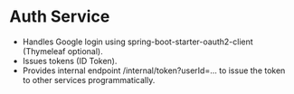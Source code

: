 #  Auth Service

- Handles Google login using spring-boot-starter-oauth2-client (Thymeleaf optional).
- Issues tokens (ID Token).
- Provides internal endpoint /internal/token?userId=... to issue the token to other services programmatically.